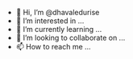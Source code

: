 - 👋 Hi, I’m @dhavaledurise
- 👀 I’m interested in ...
- 🌱 I’m currently learning ...
- 💞️ I’m looking to collaborate on ...
- 📫 How to reach me ...

<!---
dhavaledurise/dhavaledurise is a ✨ special ✨ repository because its `README.md` (this file) appears on your GitHub profile.
You can click the Preview link to take a look at your changes.
--->
